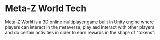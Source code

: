 # Meta-Z World Tech

Meta-Z World is a 3D online multiplayer game built in Unity engine where players can interact in the metaverse, play and interact with other players and do certain activities in order to earn rewards in the shape of "tokens".&#x20;
